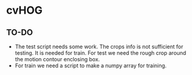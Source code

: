 # cvHOG
## TO-DO
* The test script needs some work. The crops info is not sufficient for testing. It is needed for train. For test we need the rough crop around the motion contour enclosing box. 
* For train we need a script to make a numpy array for training.